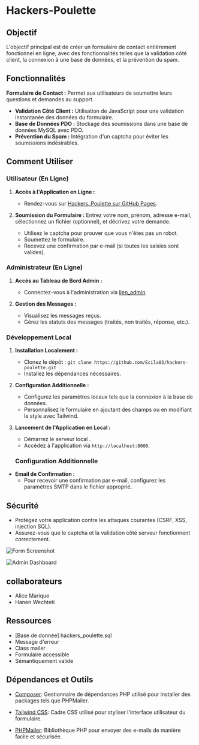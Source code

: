 # Hackers-Poulette

## Objectif

L'objectif principal est de créer un formulaire de contact entièrement fonctionnel en ligne, avec des fonctionnalités telles que la validation côté client, la connexion à une base de données, et la prévention du spam.

## Fonctionnalités 

 **Formulaire de Contact :** Permet aux utilisateurs de soumettre leurs questions et demandes au support.
- **Validation Côté Client :** Utilisation de JavaScript pour une validation instantanée des données du formulaire.
- **Base de Données PDO :** Stockage des soumissions dans une base de données MySQL avec PDO.
- **Prévention du Spam :** Intégration d'un captcha pour éviter les soumissions indésirables.

## Comment Utiliser

### Utilisateur (En Ligne)

1. **Accès à l'Application en Ligne :**
   - Rendez-vous sur [Hackers_Poulette sur GitHub Pages](https://alice-becode.funquality.be/Hackers-Poulette/index.html).

2. **Soumission du Formulaire :**
   Entrez votre nom, prénom, adresse e-mail, sélectionnez un fichier (optionnel), et décrivez votre demande.
   - Utilisez le captcha pour prouver que vous n'êtes pas un robot.
   - Soumettez le formulaire.
   - Recevez une confirmation par e-mail (si toutes les saisies sont valides).

###  Administrateur (En Ligne)

1. **Accès au Tableau de Bord Admin :**
   - Connectez-vous à l'administration via [lien_admin](https://alice-becode.funquality.be/Hackers-Poulette/dashboard/index.html).

2. **Gestion des Messages :**
   - Visualisez les messages reçus.
   - Gérez les statuts des messages (traités, non traités, réponse, etc.).

### Développement Local

1. **Installation Localement :**
   - Clonez le dépôt : `git clone https://github.com/Ecila83/hackers-poulette.git`
   - Installez les dépendances nécessaires.

2. **Configuration Additionnelle :**
   - Configurez les paramètres locaux tels que la connexion à la base de données.
   - Personnalisez le formulaire en ajoutant des champs ou en modifiant le style avec Tailwind.

3. **Lancement de l'Application en Local :**
   - Démarrez le serveur local .
   - Accédez à l'application via `http://localhost:8000`.


   ### Configuration Additionnelle

- **Email de Confirmation :**
  - Pour recevoir une confirmation par e-mail, configurez les paramètres SMTP dans le fichier approprié.

## Sécurité

- Protégez votre application contre les attaques courantes (CSRF, XSS, injection SQL).
- Assurez-vous que le captcha et la validation côté serveur fonctionnent correctement.

![Form Screenshot](<Capture d'écran 2024-02-16 122330.png>)

![Admin Dashboard](url_vers_dashboard.png)

## collaborateurs

- Alice Marique
- Hanen Wechteti

## Ressources
- [Base de donnée] hackers_poulette.sql
- Message d'erreur
- Class mailer
- Formulaire accessible
- Sémantiquement valide

## Dépendances et Outils

- [Composer](https://getcomposer.org/): Gestionnaire de dépendances PHP utilisé pour installer des packages tels que PHPMailer.

- [Tailwind CSS](https://tailwindcss.com/): Cadre CSS utilisé pour styliser l'interface utilisateur du formulaire.

- [PHPMailer](https://github.com/PHPMailer/PHPMailer): Bibliothèque PHP pour envoyer des e-mails de manière facile et sécurisée.
